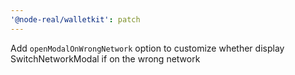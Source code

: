 ```yaml
---
'@node-real/walletkit': patch
---
```


Add `openModalOnWrongNetwork` option to customize whether display SwitchNetworkModal if on the wrong
network
